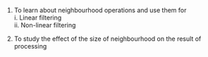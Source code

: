 1. To learn about neighbourhood operations and use them for  
   i. Linear filtering  
   ii. Non-linear filtering  

2. To study the effect of the size of neighbourhood on the result of processing  
